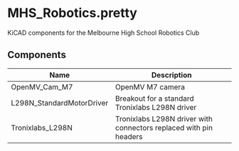 # MHS_Robotics.pretty
KiCAD components for the Melbourne High School Robotics Club

## Components
| Name                      | Description                                                       |
|---------------------------|-------------------------------------------------------------------|
| OpenMV_Cam_M7             | OpenMV M7 camera                                                  |
| L298N_StandardMotorDriver | Breakout for a standard Tronixlabs L298N driver                   |
| Tronixlabs_L298N          | Tronixlabs L298N driver with connectors replaced with pin headers |
